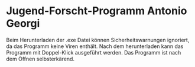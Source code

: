 # Jugend-Forscht-Programm Antonio Georgi
Beim Herunterladen der .exe Datei können Sicherheitswarnungen ignoriert, da das Programm keine Viren enthält.
Nach dem herunterladen kann das Programm mit Doppel-Klick ausgeführt werden.
Das Programm ist nach dem Öffnen selbsterkärend.
